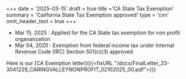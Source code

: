 +++
date = '2025-03-15'
draft = true
title ='CA State Tax Exemption'
summary = 'California State Tax Exemption approved'
type = 'cvn'
omit_header_text = true
+++

- Mar 15, 2025 : Applied for the CA State tax exemption for non profit organanzation
- Mar 04, 2025 : Exemption from federal income tax under Internal Revenue Code (IRC) Section 501(c)(3) approved

Here is our  [CA Exemption letter]({{<fixURL "/docs/FinalLetter_33-3041229_CARINGVALLEYNONPROFIT_02102025_00.pdf">}})